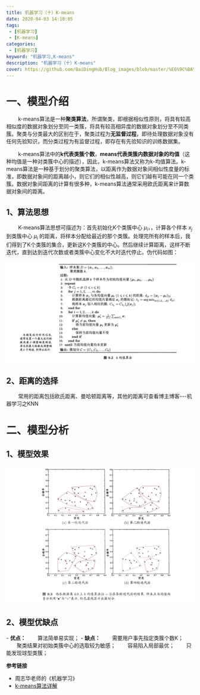 ```yaml
---
title: 机器学习（十）K-means
date: 2020-04-03 14:10:05
tags:
 - [机器学习]
 - [K-means]
categories: 
 - [机器学习]
keyword: "机器学习,K-means"
description: "机器学习（十）K-means"
cover: https://github.com/BaiDingHub/Blog_images/blob/master/%E6%9C%BA%E5%99%A8%E5%AD%A6%E4%B9%A0/%E6%9C%BA%E5%99%A8%E5%AD%A6%E4%B9%A0%EF%BC%88%E5%8D%81%EF%BC%89K-means/cover.png?raw=true
---
```


<meta name="referrer" content="no-referrer"/>



# 一、模型介绍

 &emsp;&emsp;  k-means算法是一种**聚类算法**，所谓聚类，即根据相似性原则，将具有较高相似度的数据对象划分至同一类簇，将具有较高相异度的数据对象划分至不同类簇。聚类与分类最大的区别在于，聚类过程为**无监督过程**，即待处理数据对象没有任何先验知识，而分类过程为有监督过程，即存在有先验知识的训练数据集。

 &emsp;&emsp;  k-means算法中的**k代表类簇个数**，**means代表类簇内数据对象的均值**（这种均值是一种对类簇中心的描述），因此，k-means算法又称为k-均值算法。k-means算法是一种基于划分的聚类算法，以距离作为数据对象间相似性度量的标准，即数据对象间的距离越小，则它们的相似性越高，则它们越有可能在同一个类簇。数据对象间距离的计算有很多种，k-means算法通常采用欧氏距离来计算数据对象间的距离。



## 1、算法思想

 &emsp;&emsp;  K-means算法思想可描述为：首先初始化K个类簇中心$\ \mu_i$，，计算各个样本$\ x_j$ 到类簇中心$\ \mu_i$ 的距离，将样本分配给最近的那个类簇。处理完所有的样本后，我们得到了K个类簇的集合，更新这K个类簇的中心。然后继续计算距离，这样不断迭代，直到达到迭代次数或者类簇中心变化不大时迭代停止。伪代码如图：

![1](https://github.com/BaiDingHub/Blog_images/blob/master/%E6%9C%BA%E5%99%A8%E5%AD%A6%E4%B9%A0/%E6%9C%BA%E5%99%A8%E5%AD%A6%E4%B9%A0%EF%BC%88%E5%8D%81%EF%BC%89K-means/1.png?raw=true)



## 2、距离的选择

 &emsp;&emsp;  常用的距离包括欧氏距离、曼哈顿距离等，其他的距离可查看博主博客---机器学习之KNN



# 二、模型分析

## 1、模型效果

![2](https://github.com/BaiDingHub/Blog_images/blob/master/%E6%9C%BA%E5%99%A8%E5%AD%A6%E4%B9%A0/%E6%9C%BA%E5%99%A8%E5%AD%A6%E4%B9%A0%EF%BC%88%E5%8D%81%EF%BC%89K-means/2.png?raw=true)

## 2、模型优缺点

\- **优点：**
  算法简单易实现；
\- **缺点：**
  需要用户事先指定类簇个数K；
  聚类结果对初始类簇中心的选取较为敏感；
  容易陷入局部最优；
  只能发现球型类簇；



**参考链接**

- 周志华老师的《机器学习》
- [k-means算法详解](https://blog.csdn.net/zhihua_oba/article/details/73832614)